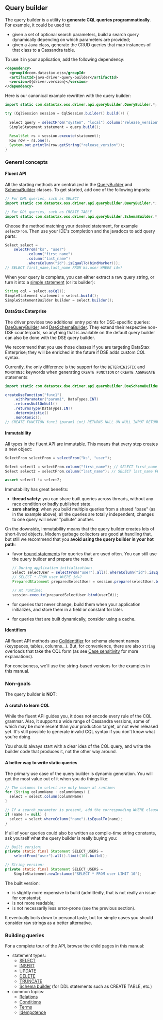 <!--
Licensed to the Apache Software Foundation (ASF) under one
or more contributor license agreements.  See the NOTICE file
distributed with this work for additional information
regarding copyright ownership.  The ASF licenses this file
to you under the Apache License, Version 2.0 (the
"License"); you may not use this file except in compliance
with the License.  You may obtain a copy of the License at

  http://www.apache.org/licenses/LICENSE-2.0

Unless required by applicable law or agreed to in writing,
software distributed under the License is distributed on an
"AS IS" BASIS, WITHOUT WARRANTIES OR CONDITIONS OF ANY
KIND, either express or implied.  See the License for the
specific language governing permissions and limitations
under the License.
-->

## Query builder

The query builder is a utility to **generate CQL queries programmatically**. For example, it could
be used to:

* given a set of optional search parameters, build a search query dynamically depending on which
  parameters are provided;
* given a Java class, generate the CRUD queries that map instances of that class to a Cassandra
  table.

To use it in your application, add the following dependency:

```xml
<dependency>
  <groupId>com.datastax.oss</groupId>
  <artifactId>java-driver-query-builder</artifactId>
  <version>${driver.version}</version>
</dependency>
```

Here is our canonical example rewritten with the query builder:

```java
import static com.datastax.oss.driver.api.querybuilder.QueryBuilder.*;

try (CqlSession session = CqlSession.builder().build()) {
  
  Select query = selectFrom("system", "local").column("release_version"); // SELECT release_version FROM system.local
  SimpleStatement statement = query.build();
  
  ResultSet rs = session.execute(statement);
  Row row = rs.one();
  System.out.println(row.getString("release_version"));
}
```

### General concepts

#### Fluent API

All the starting methods are centralized in the [QueryBuilder] and [SchemaBuilder] classes. To get
started, add one of the following imports:

```java
// For DML queries, such as SELECT 
import static com.datastax.oss.driver.api.querybuilder.QueryBuilder.*;

// For DDL queries, such as CREATE TABLE
import static com.datastax.oss.driver.api.querybuilder.SchemaBuilder.*;
```

Choose the method matching your desired statement, for example `selectFrom`. Then use your IDE's
completion and the javadocs to add query parts:

```java
Select select =
    selectFrom("ks", "user")
          .column("first_name")
          .column("last_name")
          .whereColumn("id").isEqualTo(bindMarker());
// SELECT first_name,last_name FROM ks.user WHERE id=?
```

When your query is complete, you can either extract a raw query string, or turn it into a
[simple statement](../core/statements/simple) (or its builder):

```java
String cql = select.asCql();
SimpleStatement statement = select.build();
SimpleStatementBuilder builder = select.builder();
```

#### DataStax Enterprise

The driver provides two additional entry points for DSE-specific queries: [DseQueryBuilder] and
[DseSchemaBuilder]. They extend their respective non-DSE counterparts, so anything that is available
on the default query builder can also be done with the DSE query builder.

We recommend that you use those classes if you are targeting DataStax Enterprise; they will be
enriched in the future if DSE adds custom CQL syntax.

Currently, the only difference is the support for the `DETERMINISTIC` and `MONOTONIC` keywords when
generating `CREATE FUNCTION` or `CREATE AGGREGATE` statements:

```java
import static com.datastax.dse.driver.api.querybuilder.DseSchemaBuilder.createDseFunction;

createDseFunction("func1")
    .withParameter("param1", DataTypes.INT)
    .returnsNullOnNull()
    .returnsType(DataTypes.INT)
    .deterministic()
    .monotonic();
// CREATE FUNCTION func1 (param1 int) RETURNS NULL ON NULL INPUT RETURNS int DETERMINISTIC MONOTONIC
```

#### Immutability

All types in the fluent API are immutable. This means that every step creates a new object:

```java
SelectFrom selectFrom = selectFrom("ks", "user");

Select select1 = selectFrom.column("first_name"); // SELECT first_name FROM ks.user
Select select2 = selectFrom.column("last_name"); // SELECT last_name FROM ks.user

assert select1 != select2;
```

Immutability has great benefits:

* **thread safety**: you can share built queries across threads, without any race condition or
  badly published state.
* **zero sharing**: when you build multiple queries from a shared "base" (as in the example above),
  all the queries are totally independent, changes to one query will never "pollute" another.
  
On the downside, immutability means that the query builder creates lots of short-lived objects.
Modern garbage collectors are good at handling that, but still we recommend that you **avoid using
the query builder in your hot path**:

* favor [bound statements](../core/statements/prepared) for queries that are used often. You can
  still use the query builder and prepare the result:
  
  ```java
  // During application initialization:
  Select selectUser = selectFrom("user").all().whereColumn("id").isEqualTo(bindMarker());
  // SELECT * FROM user WHERE id=?
  PreparedStatement preparedSelectUser = session.prepare(selectUser.build());

  // At runtime:
  session.execute(preparedSelectUser.bind(userId));
  ```
* for queries that never change, build them when your application initializes, and store them in a
  field or constant for later.
* for queries that are built dynamically, consider using a cache.

#### Identifiers

All fluent API methods use [CqlIdentifier] for schema element names (keyspaces, tables, columns...).
But, for convenience, there are also `String` overloads that take the CQL form (as see [Case
sensitivity](../case_sensitivity) for more explanations).

For conciseness, we'll use the string-based versions for the examples in this manual.

### Non-goals

The query builder is **NOT**:

#### A crutch to learn CQL

While the fluent API guides you, it does not encode every rule of the CQL grammar. Also, it supports
a wide range of Cassandra versions, some of which may be more recent than your production target, or
not even released yet. It's still possible to generate invalid CQL syntax if you don't know what
you're doing.

You should always start with a clear idea of the CQL query, and write the builder code that produces
it, not the other way around.

#### A better way to write static queries

The primary use case of the query builder is dynamic generation. You will get the most value out of
it when you do things like: 

```java
// The columns to select are only known at runtime:
for (String columnName : columnNames) {
  select = select.column(columnName)
}

// If a search parameter is present, add the corresponding WHERE clause:
if (name != null) {
  select = select.whereColumn("name").isEqualTo(name);
}
```

If all of your queries could also be written as compile-time string constants, ask yourself what the
query builder is really buying you:  

```java
// Built version:
private static final Statement SELECT_USERS =
    selectFrom("user").all().limit(10).build();

// String version:
private static final Statement SELECT_USERS =
    SimpleStatement.newInstance("SELECT * FROM user LIMIT 10");
```

The built version:

* is slightly more expensive to build (admittedly, that is not really an issue for constants);
* is not more readable;
* is not necessarily less error-prone (see the previous section).

It eventually boils down to personal taste, but for simple cases you should consider raw strings as
a better alternative. 

### Building queries

For a complete tour of the API, browse the child pages in this manual:

* statement types:
  * [SELECT](select/)
  * [INSERT](insert/)
  * [UPDATE](update/)
  * [DELETE](delete/)
  * [TRUNCATE](truncate/)
  * [Schema builder](schema/) (for DDL statements such as CREATE TABLE, etc.)
* common topics:
  * [Relations](relation/)
  * [Conditions](condition/)
  * [Terms](term/)
  * [Idempotence](idempotence/)
  
[QueryBuilder]:  https://docs.datastax.com/en/drivers/java/4.17/com/datastax/oss/driver/api/querybuilder/QueryBuilder.html
[SchemaBuilder]: https://docs.datastax.com/en/drivers/java/4.17/com/datastax/oss/driver/api/querybuilder/SchemaBuilder.html
[CqlIdentifier]: https://docs.datastax.com/en/drivers/java/4.17/com/datastax/oss/driver/api/core/CqlIdentifier.html
[DseQueryBuilder]: https://docs.datastax.com/en/drivers/java/4.17/com/datastax/dse/driver/api/querybuilder/DseQueryBuilder.html
[DseSchemaBuilder]: https://docs.datastax.com/en/drivers/java/4.17/com/datastax/dse/driver/api/querybuilder/DseSchemaBuilder.html
